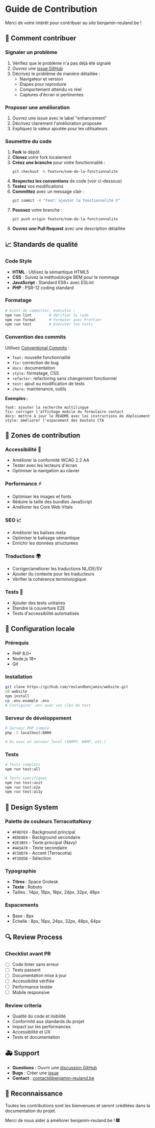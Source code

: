 # Guide de Contribution

Merci de votre intérêt pour contribuer au site benjamin-reuland.be ! 

## 🎁 Comment contribuer

### Signaler un problème

1. Vérifiez que le problème n'a pas déjà été signalé
2. Ouvrez une [issue GitHub](https://github.com/reulandbenjamin/website/issues)
3. Décrivez le problème de manière détaillée :
   - Navigateur et version
   - Étapes pour reproduire
   - Comportement attendu vs réel
   - Captures d'écran si pertinentes

### Proposer une amélioration

1. Ouvrez une issue avec le label "enhancement"
2. Décrivez clairement l'amélioration proposée
3. Expliquez la valeur ajoutée pour les utilisateurs

### Soumettre du code

1. **Fork** le dépôt
2. **Clonez** votre fork localement
3. **Créez une branche** pour votre fonctionnalité :
   ```bash
   git checkout -b feature/nom-de-la-fonctionnalite
   ```
4. **Respectez les conventions** de code (voir ci-dessous)
5. **Testez** vos modifications
6. **Committez** avec un message clair :
   ```bash
   git commit -m "feat: ajouter la fonctionnalité X"
   ```
7. **Poussez** votre branche :
   ```bash
   git push origin feature/nom-de-la-fonctionnalite
   ```
8. **Ouvrez une Pull Request** avec une description détaillée

## 📈 Standards de qualité

### Code Style

- **HTML** : Utilisez la sémantique HTML5
- **CSS** : Suivez la méthodologie BEM pour le nommage
- **JavaScript** : Standard ES6+ avec ESLint
- **PHP** : PSR-12 coding standard

### Formatage

```bash
# Avant de committer, exécutez :
npm run lint        # Vérifier le code
npm run format      # Formater avec Prettier
npm run test        # Exécuter les tests
```

### Convention des commits

Utilisez [Conventional Commits](https://conventionalcommits.org/) :

- `feat:` nouvelle fonctionnalité
- `fix:` correction de bug
- `docs:` documentation
- `style:` formatage, CSS
- `refactor:` refactoring sans changement fonctionnel
- `test:` ajout ou modification de tests
- `chore:` maintenance, outils

**Exemples :**
```
feat: ajouter la recherche multilingue
fix: corriger l'affichage mobile du formulaire contact
docs: mettre à jour le README avec les instructions de déploiement
style: améliorer l'espacement des boutons CTA
```

## 🎯 Zones de contribution

### Accessibilité 🧿
- Améliorer la conformité WCAG 2.2 AA
- Tester avec les lecteurs d'écran
- Optimiser la navigation au clavier

### Performance ⚡
- Optimiser les images et fonts
- Réduire la taille des bundles JavaScript
- Améliorer les Core Web Vitals

### SEO 📈
- Améliorer les balises meta
- Optimiser le balisage sémantique
- Enrichir les données structurées

### Traductions 🌍
- Corriger/améliorer les traductions NL/DE/SV
- Ajouter du contexte pour les traducteurs
- Vérifier la cohérence terminologique

### Tests 🧪
- Ajouter des tests unitaires
- Étendre la couverture E2E
- Tests d'accessibilité automatisés

## 🚀 Configuration locale

### Prérequis
- PHP 8.0+
- Node.js 18+
- Git

### Installation
```bash
git clone https://github.com/reulandbenjamin/website.git
cd website
npm install
cp .env.example .env
# Configurer .env avec vos clés de test
```

### Serveur de développement
```bash
# Serveur PHP simple
php -S localhost:8000

# Ou avec un serveur local (XAMPP, WAMP, etc.)
```

### Tests
```bash
# Tests complets
npm run test:all

# Tests spécifiques
npm run test:unit
npm run test:e2e
npm run test:a11y
```

## 🎨 Design System

### Palette de couleurs TerracottaNavy
- `#F0EFE9` - Background principal
- `#EDE8E0` - Background secondaire
- `#2E3B55` - Texte principal (Navy)
- `#4A5A78` - Texte secondaire
- `#C58D76` - Accent (Terracotta)
- `#F2DED6` - Sélection

### Typographie
- **Titres** : Space Grotesk
- **Texte** : Roboto
- Tailles : 14px, 16px, 18px, 24px, 32px, 48px

### Espacements
- Base : 8px
- Échelle : 8px, 16px, 24px, 32px, 48px, 64px

## 🔍 Review Process

### Checklist avant PR
- [ ] Code linter sans erreur
- [ ] Tests passent
- [ ] Documentation mise à jour
- [ ] Accessibilité vérifiée
- [ ] Performance testée
- [ ] Mobile responsive

### Review criteria
- Qualité du code et lisibilité
- Conformité aux standards du projet
- Impact sur les performances
- Accessibilité et UX
- Tests et documentation

## 🚑 Support

- **Questions** : Ouvrir une [discussion GitHub](https://github.com/reulandbenjamin/website/discussions)
- **Bugs** : Créer une [issue](https://github.com/reulandbenjamin/website/issues)
- **Contact** : contact@benjamin-reuland.be

## 🙏 Reconnaissance

Toutes les contributions sont les bienvenues et seront créditées dans la documentation du projet.

Merci de nous aider à améliorer benjamin-reuland.be ! 🎆